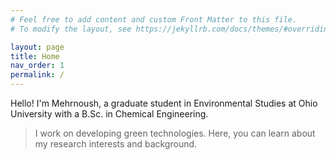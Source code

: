```yaml
---
# Feel free to add content and custom Front Matter to this file.
# To modify the layout, see https://jekyllrb.com/docs/themes/#overriding-theme-defaults

layout: page
title: Home
nav_order: 1
permalink: /
---
```


Hello! 
I'm Mehrnoush, a graduate student in Environmental Studies at Ohio University with a B.Sc. in Chemical Engineering. 

> I work on developing green technologies.
> Here, you can learn about my research interests and background.

